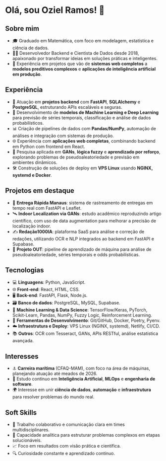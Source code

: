 # Olá, sou Oziel Ramos! 👋

## Sobre mim

- 🎓 Graduado em Matemática, com foco em modelagem, estatística e ciência de dados.
- 👨‍💻 Desenvolvedor Backend e Cientista de Dados desde 2018, apaixonado por transformar ideias em soluções práticas e inteligentes.
- 🚀 Experiência em projetos que vão de **sistemas web completos** a **modelos preditivos complexos** e **aplicações de inteligência artificial em produção**.

## Experiência

- 💼 Atuação em **projetos backend** com **FastAPI**, **SQLAlchemy** e **PostgreSQL**, estruturando APIs escaláveis e seguras.
- 🤖 Desenvolvimento de **modelos de Machine Learning e Deep Learning** para previsão de séries temporais, classificação e análise de dados probabilísticos.
- 📊 Criação de pipelines de dados com **Pandas/NumPy**, automação de análises e integração com sistemas de produção.
- 🌐 Experiência com **aplicações web completas**, combinando backend em Python com frontend em React.
- 🧪 Pesquisa aplicada em **GANs**, **lógica fuzzy** e **aprendizado por reforço**, explorando problemas de pseudoaleatoriedade e previsão em ambientes dinâmicos.
- 🛠️ Construção de soluções de deploy em **VPS Linux** usando **NGINX, systemd e Docker**.

## Projetos em destaque

- 📍 **Entrega Rápida Manaus**: sistema de rastreamento de entregas em tempo real com FastAPI e Leaflet.
- 🛰️ **Indoor Localization via GANs**: estudo acadêmico reproduzindo artigo científico, com uso de data augmentation para melhorar a precisão de localização indoor.
- ✍️ **Redação1000IA**: plataforma SaaS para análise e correção de redações, utilizando OCR e NLP integrados ao backend em FastAPI e Supabase.
- 🎲 **Projeto OUT**: pipeline de aprendizado de máquina para análise de pseudoaleatoriedade, séries temporais e odds probabilísticas.

## Tecnologias

- 💻 **Linguagens**: Python, JavaScript.
- 🌐 **Front-end**: React, HTML, CSS.
- 🖥️ **Back-end**: FastAPI, Flask, Node.js.
- 🗃️ **Banco de dados**: PostgreSQL, MySQL, Supabase.
- 🔢 **Machine Learning & Data Science**: TensorFlow/Keras, PyTorch, Scikit-Learn, Pandas, NumPy, Fuzzy Logic, Reinforcement Learning.
- 🧰 **Ferramentas de Desenvolvimento**: Git/GitHub, Docker, Poetry, Pyenv.
- ☁️ **Infraestrutura e Deploy**: VPS Linux (NGINX, systemd), Netlify, CI/CD.
- 📚 **Outros**: OCR com Tesseract, GANs, APIs RESTful, análise estatística avançada.

## Interesses

- ⚓ **Carreira marítima** (CFAQ-MAM), com foco na área de máquinas, planejando atuação até meados de 2026.
- 📖 Estudo contínuo em **Inteligência Artificial**, **MLOps** e **engenharia de software**.
- 🌍 Interesse em unir **ciência de dados**, **automação** e **infraestrutura** para resolver problemas do mundo real.

## Soft Skills

- 🤝 Trabalho colaborativo e comunicação clara em times multidisciplinares.
- 🧩 Capacidade analítica para estruturar problemas complexos em etapas solucionáveis.
- 📈 Foco em resultados com visão prática e científica.
- 🔍 Curiosidade constante e aprendizado contínuo.
